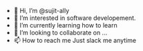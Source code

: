 - 👋 Hi, I’m @sujit-ally
- 👀 I’m interested in software developement.
- 🌱 I’m currently learning how to learn
- 💞️ I’m looking to collaborate on ...
- 📫 How to reach me Just slack me anytime

<!---
sujit-ally/sujit-ally is a ✨ special ✨ repository because its `README.md` (this file) appears on your GitHub profile.
You can click the Preview link to take a look at your changes.
--->
